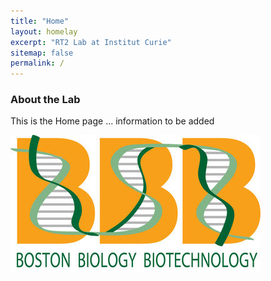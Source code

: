 ```yaml
---
title: "Home"
layout: homelay
excerpt: "RT2 Lab at Institut Curie"
sitemap: false
permalink: /
---
```


### About the Lab

This is the Home page ... information to be added 

![logo image 1](images/logo/bbb_logo_yl_xl_v1.jpg)
